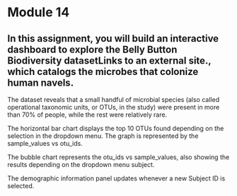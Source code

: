 # Module 14
## In this assignment, you will build an interactive dashboard to explore the Belly Button Biodiversity datasetLinks to an external site., which catalogs the microbes that colonize human navels.

The dataset reveals that a small handful of microbial species (also called operational taxonomic units, or OTUs, in the study) were present in more than 70% of people, while the rest were relatively rare.

The horizontal bar chart displays the top 10 OTUs found depending on the selection in the dropdown menu. The graph is represented by the sample_values vs otu_ids.

The bubble chart represents the otu_ids vs sample_values, also showing the results depending on the dropdown menu subject.

The demographic information panel updates whenever a new Subject ID is selected.
